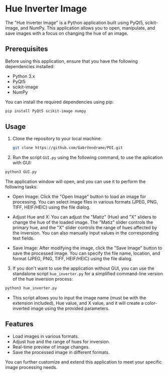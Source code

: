 # Hue Inverter Image

The "Hue Inverter Image" is a Python application built using PyQt5, scikit-image, and NumPy. This application allows you to open, manipulate, and save images with a focus on changing the hue of an image.

## Prerequisites

Before using this application, ensure that you have the following dependencies installed:

- Python 3.x
- PyQt5
- scikit-image
- NumPy

You can install the required dependencies using pip:

  ```bash
  pip install PyQt5 scikit-image numpy
  ```

## Usage

1. Clone the repository to your local machine:

   ```bash
   git clone https://github.com/GabrVendrame/PDI.git
   ```

2. Run the script `GUI.py` using the following command, to use the aplication with GUI:

  ```bash
  python3 GUI.py
  ```

The application window will open, and you can use it to perform the following tasks:

- Open Image: Click the "Open Image" button to load an image for processing. You can select image files in various formats (JPEG, PNG, TIFF, HEIF/HEIC) using the file dialog.

- Adjust Hue and X: You can adjust the "Matiz" (Hue) and "X" sliders to change the hue of the loaded image. The "Matiz" slider controls the primary hue, and the "X" slider controls the range of hues affected by the inversion. You can also manually input values in the corresponding text fields.

- Save Image: After modifying the image, click the "Save Image" button to save the processed image. You can specify the file name, location, and format (JPEG, PNG, TIFF, HEIF/HEIC) using the file dialog.

3. If you don't want to use the application without GUI, you can use the standalone script `hue_inverter.py` for a simplified command-line version of the hue inversion process:

  ```bash
  python3 hue_inverter.py
  ```

- This script allows you to input the image name (must be with the extension included), Hue value, and X value, and it will create a color-inverted image using the provided parameters.

## Features

- Load images in various formats.
- Adjust hue and the range of hues for inversion.
- Real-time preview of image changes.
- Save the processed image in different formats.

You can further customize and extend this application to meet your specific image processing needs.